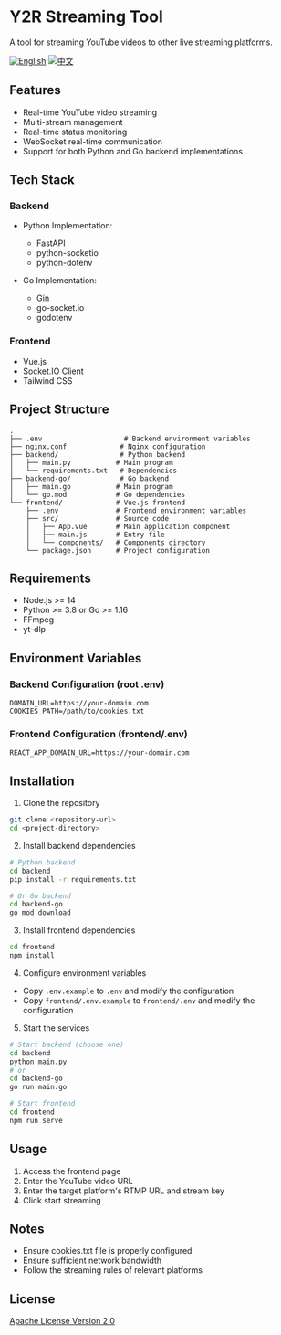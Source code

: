 # Y2R Streaming Tool

A tool for streaming YouTube videos to other live streaming platforms.

[![English](https://img.shields.io/badge/lang-English-blue)](README.md)
[![中文](https://img.shields.io/badge/lang-中文-red)](README_Zh-CN.md)

## Features

- Real-time YouTube video streaming
- Multi-stream management
- Real-time status monitoring
- WebSocket real-time communication
- Support for both Python and Go backend implementations

## Tech Stack

### Backend
- Python Implementation:
  - FastAPI
  - python-socketio
  - python-dotenv
  
- Go Implementation:
  - Gin
  - go-socket.io
  - godotenv

### Frontend
- Vue.js
- Socket.IO Client
- Tailwind CSS

## Project Structure
```tree
.
├── .env                    # Backend environment variables
├── nginx.conf             # Nginx configuration
├── backend/               # Python backend
│   ├── main.py           # Main program
│   └── requirements.txt   # Dependencies
├── backend-go/            # Go backend
│   ├── main.go           # Main program
│   └── go.mod            # Go dependencies
└── frontend/             # Vue.js frontend
    ├── .env              # Frontend environment variables
    ├── src/              # Source code
    │   ├── App.vue       # Main application component
    │   ├── main.js       # Entry file
    │   └── components/   # Components directory
    └── package.json      # Project configuration
```

## Requirements

- Node.js >= 14
- Python >= 3.8 or Go >= 1.16
- FFmpeg
- yt-dlp

## Environment Variables

### Backend Configuration (root .env)
```env
DOMAIN_URL=https://your-domain.com
COOKIES_PATH=/path/to/cookies.txt
```

### Frontend Configuration (frontend/.env)
```env
REACT_APP_DOMAIN_URL=https://your-domain.com
```

## Installation

1. Clone the repository
```bash
git clone <repository-url>
cd <project-directory>
```

2. Install backend dependencies
```bash
# Python backend
cd backend
pip install -r requirements.txt

# Or Go backend
cd backend-go
go mod download
```

3. Install frontend dependencies
```bash
cd frontend
npm install
```

4. Configure environment variables
- Copy `.env.example` to `.env` and modify the configuration
- Copy `frontend/.env.example` to `frontend/.env` and modify the configuration

5. Start the services
```bash
# Start backend (choose one)
cd backend
python main.py
# or
cd backend-go
go run main.go

# Start frontend
cd frontend
npm run serve
```

## Usage

1. Access the frontend page
2. Enter the YouTube video URL
3. Enter the target platform's RTMP URL and stream key
4. Click start streaming

## Notes

- Ensure cookies.txt file is properly configured
- Ensure sufficient network bandwidth
- Follow the streaming rules of relevant platforms

## License

[Apache License Version 2.0](LICENSE) 
